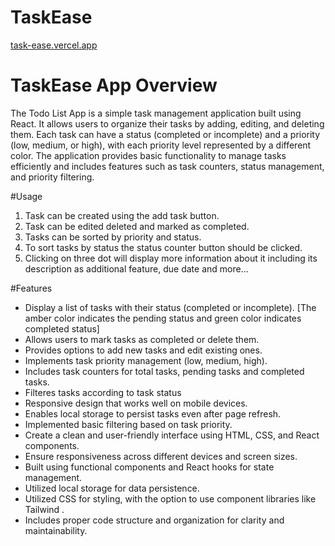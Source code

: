 # TaskEase

[task-ease.vercel.app](https://task-ease.vercel.app/)

# TaskEase App Overview

The Todo List App is a simple task management application built using React. It allows users to organize their tasks by adding, editing, and deleting them. Each task can have a status (completed or incomplete) and a priority (low, medium, or high), with each priority level represented by a different color. The application provides basic functionality to manage tasks efficiently and includes features such as task counters, status management, and priority filtering.

#Usage
1. Task can be created using the add task button.
2. Task can be edited deleted and marked as completed.
3. Tasks can be sorted by priority and status.
4. To sort tasks by status the status counter button should be clicked.
5. Clicking on three dot will display more information about it including its description as additional feature, due date and more...

#Features

* Display a list of tasks with their status (completed or incomplete). [The amber color indicates the pending status and green color indicates completed status]
* Allows users to mark tasks as completed or delete them.
* Provides options to add new tasks and edit existing ones.
* Implements task priority management (low, medium, high).
* Includes task counters for total tasks, pending tasks and completed tasks.
* Filteres tasks according to task status
* Responsive design that works well on mobile devices.
* Enables local storage to persist tasks even after page refresh.
* Implemented basic filtering based on task priority.
* Create a clean and user-friendly interface using HTML, CSS, and React components.
* Ensure responsiveness across different devices and screen sizes.
* Built using functional components and React hooks for state management.
* Utilized local storage for data persistence.
* Utilized CSS for styling, with the option to use component libraries like Tailwind .
* Includes proper code structure and organization for clarity and maintainability.